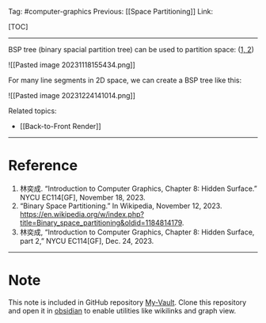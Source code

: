 Tag: #computer-graphics 
Previous: [[Space Partitioning]]
Link: 

[TOC]

---

BSP tree (binary spacial partition tree) can be used to partition space: (<u>1, 2</u>)

![[Pasted image 20231118155434.png]]

For many line segments in 2D space, we can create a BSP tree like this:

![[Pasted image 20231224141014.png]]

Related topics:

- [[Back-to-Front Render]]

---

# Reference

1. 林奕成. “Introduction to Computer Graphics, Chapter 8: Hidden Surface.” NYCU EC114[GF], November 18, 2023.
2. “Binary Space Partitioning.” In Wikipedia, November 12, 2023. https://en.wikipedia.org/w/index.php?title=Binary_space_partitioning&oldid=1184814179.
3. 林奕成, “Introduction to Computer Graphics, Chapter 8: Hidden Surface, part 2,” NYCU EC114[GF], Dec. 24, 2023.


---

# Note

This note is included in GitHub repository [My-Vault](https://github.com/LittleD3092/My-Vault.git). Clone this repository and open it in [obsidian](https://obsidian.md/) to enable utilities like wikilinks and graph view.